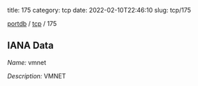 title: 175
category: tcp
date: 2022-02-10T22:46:10
slug: tcp/175

[portdb](/) / [tcp](/category/tcp.html) / 175


## IANA Data

_Name:_ vmnet

_Description:_ VMNET

